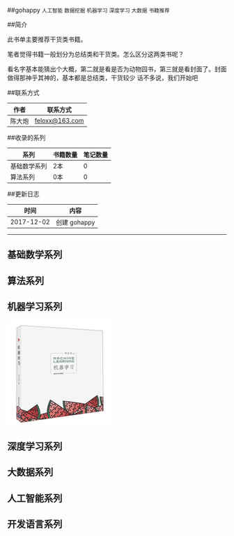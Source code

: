 ##gohappy
`人工智能` `数据挖掘` `机器学习` `深度学习` `大数据` `书籍推荐`


##简介

此书单主要推荐干货类书籍。

笔者觉得书籍一般划分为总结类和干货类。怎么区分这两类书呢？
  
看名字基本能猜出个大概，第二就是看是否为动物园书，第三就是看封面了。封面做得那神乎其神的，基本都是总结类，干货较少
话不多说，我们开始吧


##联系方式

作者|联系方式
---|---
陈大炮|feloxx@163.com


##收录的系列

系列|书籍数量|笔记数量
---|---|---
基础数学系列|2本|0
算法系列|0本|0


##更新日志

时间|内容
---|---
2017-12-02|创建 gohappy


---


## 基础数学系列

## 算法系列

## 机器学习系列

![](./images/xiguashu.jpg)


## 深度学习系列

## 大数据系列

## 人工智能系列

## 开发语言系列





